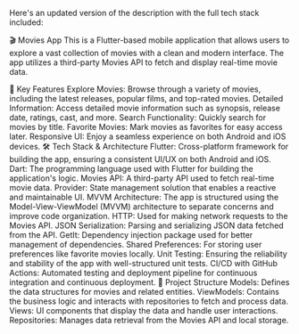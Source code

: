 
Here's an updated version of the description with the full tech stack included:

🎬 Movies App
This is a Flutter-based mobile application that allows users to explore a vast collection of movies with a clean and modern interface. The app utilizes a third-party Movies API to fetch and display real-time movie data.

🌟 Key Features
Explore Movies: Browse through a variety of movies, including the latest releases, popular films, and top-rated movies.
Detailed Information: Access detailed movie information such as synopsis, release date, ratings, cast, and more.
Search Functionality: Quickly search for movies by title.
Favorite Movies: Mark movies as favorites for easy access later.
Responsive UI: Enjoy a seamless experience on both Android and iOS devices.
🛠️ Tech Stack & Architecture
Flutter: Cross-platform framework for building the app, ensuring a consistent UI/UX on both Android and iOS.
Dart: The programming language used with Flutter for building the application's logic.
Movies API: A third-party API used to fetch real-time movie data.
Provider: State management solution that enables a reactive and maintainable UI.
MVVM Architecture: The app is structured using the Model-View-ViewModel (MVVM) architecture to separate concerns and improve code organization.
HTTP: Used for making network requests to the Movies API.
JSON Serialization: Parsing and serializing JSON data fetched from the API.
GetIt: Dependency injection package used for better management of dependencies.
Shared Preferences: For storing user preferences like favorite movies locally.
Unit Testing: Ensuring the reliability and stability of the app with well-structured unit tests.
CI/CD with GitHub Actions: Automated testing and deployment pipeline for continuous integration and continuous deployment.
📁 Project Structure
Models: Defines the data structures for movies and related entities.
ViewModels: Contains the business logic and interacts with repositories to fetch and process data.
Views: UI components that display the data and handle user interactions.
Repositories: Manages data retrieval from the Movies API and local storage.
